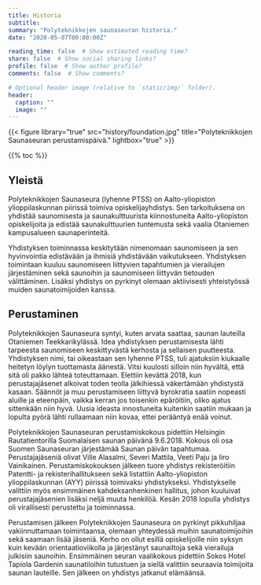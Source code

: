 ```yaml
---
title: Historia
subtitle:
summary: "Polyteknikkojen saunaseuran historia."
date: "2020-05-07T00:00:00Z"

reading_time: false  # Show estimated reading time?
share: false  # Show social sharing links?
profile: false  # Show author profile?
comments: false  # Show comments?

# Optional header image (relative to `static/img/` folder).
header:
  caption: ""
  image: ""
---
```


{{< figure library="true" src="history/foundation.jpg" title="Polyteknikkojen Saunaseuran perustamispäivä." lightbox="true" >}}

{{% toc %}}

## Yleistä
Polyteknikkojen Saunaseura (lyhenne PTSS) on Aalto-yliopiston ylioppilaskunnan piirissä toimiva opiskelijayhdistys. Sen tarkoituksena on yhdistää saunomisesta ja saunakulttuurista kiinnostuneita Aalto-yliopiston opiskelijoita ja edistää saunakulttuurien tuntemusta sekä vaalia Otaniemen kampusalueen saunaperinteitä.

Yhdistyksen toiminnassa keskitytään nimenomaan saunomiseen ja sen hyvinvointia edistävään ja ihmisiä yhdistävään vaikutukseen. Yhdistyksen toimintaan kuuluu saunomiseen liittyvien tapahtumien ja vierailujen järjestäminen sekä saunoihin ja saunomiseen liittyvän tietouden välittäminen. Lisäksi yhdistys on pyrkinyt olemaan aktiivisesti yhteistyössä muiden saunatoimijoiden kanssa.

## Perustaminen
Polyteknikkojen Saunaseura syntyi, kuten arvata saattaa, saunan lauteilla Otaniemen Teekkarikylässä. Idea yhdistyksen perustamisesta lähti tarpeesta saunomiseen keskittyvästä kerhosta ja sellaisen puutteesta. Yhdistyksen nimi, tai oikeastaan sen lyhenne PTSS, tuli ajatuksiin kiukaalle heitetyn löylyn tuottamasta äänestä. Vitsi kuulosti silloin niin hyvältä, että sitä oli pakko lähteä toteuttamaan. Elettiin kevättä 2018, kun perustajajäsenet alkoivat toden teolla jälkihiessä väkertämään yhdistystä kasaan. Säännöt ja muu perustamiseen liittyvä byrokratia saatiin nopeasti aluille ja eteenpäin, vaikka kerran jos toisenkin epäröitiin, oliko ajatus sittenkään niin hyvä. Uusia ideasta innostuneita kuitenkin saatiin mukaan ja lopulta pyörä lähti rullaamaan niin kovaa, ettei perääntyä enää voinut.

Polyteknikkojen Saunaseuran perustamiskokous pidettiin Helsingin Rautatientorilla Suomalaisen saunan päivänä 9.6.2018. Kokous oli osa Suomen Saunaseuran järjestämää Saunan päivän tapahtumaa. Perustajajäseniä olivat Ville Alasalmi, Severi Mattila, Veeti Paju ja Iiro Vainikainen. Perustamiskokouksen jälkeen tuore yhdistys rekisteröitiin Patentti- ja rekisterihallitukseen sekä listattiin Aalto-yliopiston ylioppilaskunnan (AYY) piirissä toimivaksi yhdistykseksi. Yhdistykselle valittiin myös ensimmäinen kahdeksanhenkinen hallitus, johon kuuluivat perustajajäsenien lisäksi neljä muuta henkilöä. Kesän 2018 lopulla yhdistys oli virallisesti perustettu ja toiminnassa.

Perustamisen jälkeen Polyteknikkojen Saunaseura on pyrkinyt pikkuhiljaa  vakiinnuttamaan toimintaansa, olemaan yhteydessä muihin saunatoimijoihin sekä saamaan lisää jäseniä. Kerho on ollut esillä opiskelijoille niin syksyn kuin kevään orientaatioviikolla ja järjestänyt saunailtoja sekä vierailuja julkisiin saunoihin. Ensimmäinen seuran vaalikokous pidettiin Sokos Hotel Tapiola Gardenin saunatiloihin tutustuen ja siellä valittiin seuraavia toimijoita saunan lauteille. Sen jälkeen on yhdistys jatkanut elämäänsä.
